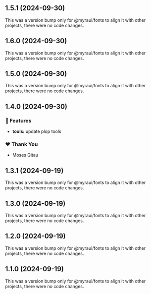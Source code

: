 ## 1.5.1 (2024-09-30)

This was a version bump only for @myraui/fonts to align it with other projects, there were no code changes.

## 1.6.0 (2024-09-30)

This was a version bump only for @myraui/fonts to align it with other projects, there were no code changes.

## 1.5.0 (2024-09-30)

This was a version bump only for @myraui/fonts to align it with other projects, there were no code changes.

## 1.4.0 (2024-09-30)


### 🚀 Features

- **tools:** update plop tools


### ❤️  Thank You

- Moses Gitau

## 1.3.1 (2024-09-19)

This was a version bump only for @myraui/fonts to align it with other projects, there were no code changes.

## 1.3.0 (2024-09-19)

This was a version bump only for @myraui/fonts to align it with other projects, there were no code changes.

## 1.2.0 (2024-09-19)

This was a version bump only for @myraui/fonts to align it with other projects, there were no code changes.

## 1.1.0 (2024-09-19)

This was a version bump only for @myraui/fonts to align it with other projects, there were no code changes.